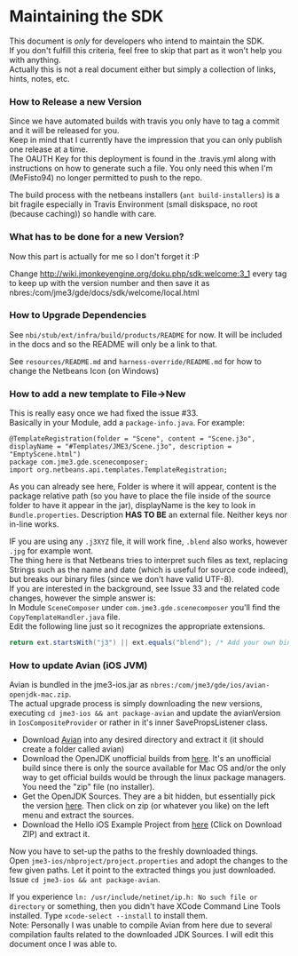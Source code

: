 # Maintaining the SDK  
This document is _only_ for developers who intend to maintain the SDK.  
If you don't fulfill this criteria, feel free to skip that part as it won't help you with anything.  
Actually this is not a real document either but simply a collection of links, hints, notes, etc.  

### How to Release a new Version
Since we have automated builds with travis you only have to tag a commit and it will be released for you.  
Keep in mind that I currently have the impression that you can only publish one release at a time.  
The OAUTH Key for this deployment is found in the .travis.yml along with instructions on how to generate such a file. You only need this when I'm (MeFisto94) no longer permitted to push to the repo.  

The build process with the netbeans installers (`ant build-installers`) is a bit fragile especially in Travis Environment (small diskspace, no root (because caching)) so handle with care.  

### What has to be done for a new Version?
Now this part is actually for me so I don't forget it :P  

Change http://wiki.jmonkeyengine.org/doku.php/sdk:welcome:3_1 every tag to keep up with the version number and then save it as nbres:/com/jme3/gde/docs/sdk/welcome/local.html  

### How to Upgrade Dependencies
See `nbi/stub/ext/infra/build/products/README` for now. It will be included in the docs and so the README will only be a link to that.  

See `resources/README.md` and `harness-override/README.md` for how to change the Netbeans Icon (on Windows)  

### How to add a new template to File->New
This is really easy once we had fixed the issue #33.  
Basically in your Module, add a `package-info.java`. For example:  
```
@TemplateRegistration(folder = "Scene", content = "Scene.j3o", displayName = "#Templates/JME3/Scene.j3o", description = "EmptyScene.html")
package com.jme3.gde.scenecomposer;
import org.netbeans.api.templates.TemplateRegistration;
```

As you can already see here, Folder is where it will appear, content is the package relative path (so you have to place the file inside of the source folder to have it appear in the jar), displayName is the key to look in `Bundle.properties`. Description **HAS TO BE** an external file. Neither keys nor in-line works.  

IF you are using any `.j3XYZ` file, it will work fine, `.blend` also works, however `.jpg` for example wont.  
The thing here is that Netbeans tries to interpret such files as text, replacing Strings such as the name and date (which is useful for source code indeed), but breaks our binary files (since we don't have valid UTF-8).  
If you are interested in the background, see Issue 33 and the related code changes, however the simple answer is:  
In Module `SceneComposer` under `com.jme3.gde.scenecomposer` you'll find the `CopyTemplateHandler.java` file.  
Edit the following line just so it recognizes the appropriate extensions.  
```java
return ext.startsWith("j3") || ext.equals("blend"); /* Add your own binary extensions here !! */
```

### How to update Avian (iOS JVM)
Avian is bundled in the jme3-ios.jar as `nbres:/com/jme3/gde/ios/avian-openjdk-mac.zip`.  
The actual upgrade process is simply downloading the new versions, executing `cd jme3-ios && ant package-avian` and update the avianVersion in `IosCompositeProvider` or rather in it's inner SavePropsListener class.  

- Download [Avian](https://readytalk.github.io/avian/) into any desired directory and extract it (it should create a folder called avian)
- Download the OpenJDK unofficial builds from [here](https://github.com/alexkasko/openjdk-unofficial-builds). It's an unofficial build since there is only the source available for Mac OS and/or the only way to get official builds would be through the linux package managers. You need the "zip" file (no installer).  
- Get the OpenJDK Sources. They are a bit hidden, but essentially pick the version [here](http://hg.openjdk.java.net/jdk7/jdk7/jdk/tags). Then click on zip (or whatever you like) on the left menu and extract the sources.
- Download the Hello iOS Example Project from [here](https://github.com/ReadyTalk/hello-ios) (Click on Download ZIP) and extract it.

Now you have to set-up the paths to the freshly downloaded things.  
Open `jme3-ios/nbproject/project.properties` and adopt the changes to the few given paths. Let it point to the extracted things you just downloaded.
Issue `cd jme3-ios && ant package-avian`.

If you experience `ln: /usr/include/netinet/ip.h: No such file or directory` or something, then you didn't have XCode Command Line Tools installed. Type `xcode-select --install` to install them.  
Note: Personally I was unable to compile Avian from here due to several compilation faults related to the downloaded JDK Sources. I will edit this document once I was able to.  